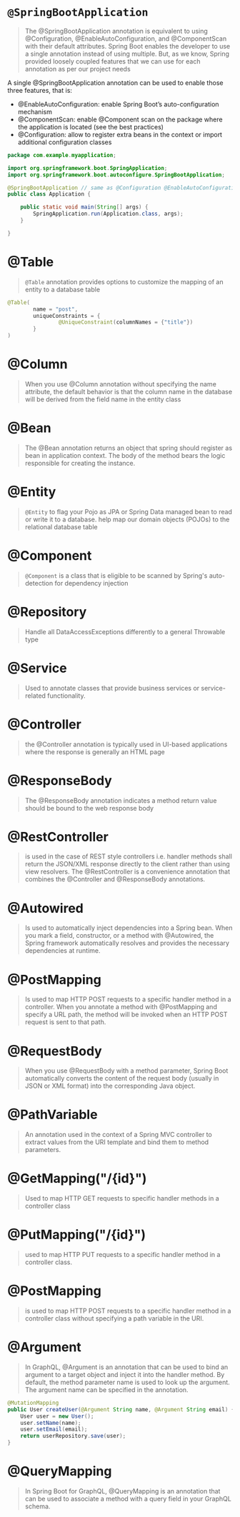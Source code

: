 # `@SpringBootApplication`
> The @SpringBootApplication annotation is equivalent to using @Configuration, @EnableAutoConfiguration, and @ComponentScan with their default attributes. Spring Boot enables the developer to use a single annotation instead of using multiple. But, as we know, Spring provided loosely coupled features that we can use for each annotation as per our project needs
> 
   A single @SpringBootApplication annotation can be used to enable those three features, that is:

- @EnableAutoConfiguration: enable Spring Boot’s auto-configuration mechanism
- @ComponentScan: enable @Component scan on the package where the application is located (see the best practices)
- @Configuration: allow to register extra beans in the context or import additional configuration classes
```java
package com.example.myapplication;

import org.springframework.boot.SpringApplication;
import org.springframework.boot.autoconfigure.SpringBootApplication;

@SpringBootApplication // same as @Configuration @EnableAutoConfiguration @ComponentScan
public class Application {

	public static void main(String[] args) {
		SpringApplication.run(Application.class, args);
	}

}
```


# @Table
> `@Table` annotation provides options to customize the mapping of an entity to a database table
```java
@Table(
        name = "post",
        uniqueConstraints = {
                @UniqueConstraint(columnNames = {"title"})
        }
)
```

# @Column
> When you use @Column annotation without specifying the name attribute, the default behavior is that the column name in the database will be derived from the field name in the entity class


# @Bean
> The @Bean annotation returns an object that spring should register as bean in application context. The body of the method bears the logic responsible for creating the instance.

# @Entity
> `@Entity` to flag your Pojo as JPA or Spring Data managed bean to read or write it to a database. help map our domain objects (POJOs) to the relational database table

# @Component
> `@Component` is a class that is eligible to be scanned by Spring's auto-detection for dependency injection

# @Repository
> Handle all DataAccessExceptions differently to a general Throwable type

# @Service
> Used to annotate classes that provide business services or service-related functionality.

# @Controller
> the @Controller annotation is typically used in UI-based applications where the response is generally an HTML page

# @ResponseBody
> The @ResponseBody annotation indicates a method return value should be bound to the web response body

# @RestController
> is used in the case of REST style controllers i.e. handler methods shall return the JSON/XML response directly to the client rather than using view resolvers. The @RestController is a convenience annotation that combines the @Controller and @ResponseBody annotations.

# @Autowired
> Is used to automatically inject dependencies into a Spring bean. When you mark a field, constructor, or a method with @Autowired, the Spring framework automatically resolves and provides the necessary dependencies at runtime. 

# @PostMapping
> Is used to map HTTP POST requests to a specific handler method in a controller. When you annotate a method with @PostMapping and specify a URL path, the method will be invoked when an HTTP POST request is sent to that path.

# @RequestBody
> When you use @RequestBody with a method parameter, Spring Boot automatically converts the content of the request body (usually in JSON or XML format) into the corresponding Java object.

# @PathVariable
> An annotation used in the context of a Spring MVC controller to extract values from the URI template and bind them to method parameters.

# @GetMapping("/{id}")
> Used to map HTTP GET requests to specific handler methods in a controller class

# @PutMapping("/{id}")
>  used to map HTTP PUT requests to a specific handler method in a controller class.

# @PostMapping
> is used to map HTTP POST requests to a specific handler method in a controller class without specifying a path variable in the URI.

# @Argument
> In GraphQL, @Argument is an annotation that can be used to bind an argument to a target object and inject it into the handler method. By default, the method parameter name is used to look up the argument. The argument name can be specified in the annotation.
```java
@MutationMapping
public User createUser(@Argument String name, @Argument String email) {
    User user = new User();
    user.setName(name);
    user.setEmail(email);
    return userRepository.save(user);
}
```
# @QueryMapping
> In Spring Boot for GraphQL, @QueryMapping is an annotation that can be used to associate a method with a query field in your GraphQL schema.



